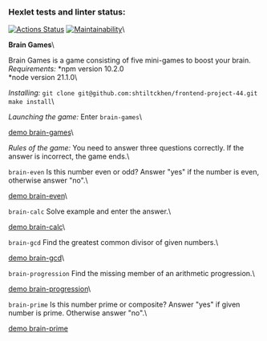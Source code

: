 ### Hexlet tests and linter status:
[![Actions Status](https://github.com/shtiltckhen/frontend-project-44/actions/workflows/hexlet-check.yml/badge.svg)](https://github.com/shtiltckhen/frontend-project-44/actions)
[![Maintainability](https://api.codeclimate.com/v1/badges/b48bfe65a8be7d3a1f8e/maintainability)](https://codeclimate.com/github/shtiltckhen/frontend-project-44/maintainability)\

**Brain Games**\

Brain Games is a game consisting of five mini-games to boost your brain.
*Requirements:* *npm version 10.2.0\
                *node version 21.1.0\

*Installing:* `git clone git@github.com:shtiltckhen/frontend-project-44.git`\
            `make install`\

*Launching the game:* Enter `brain-games`\

[demo brain-games](https://asciinema.org/a/BxhmCJSdXVeNHAC6ifK42GJLn)\

*Rules of the game:* You need to answer three questions correctly. If the answer is incorrect, the game ends.\

`brain-even` Is this number even or odd? Answer "yes" if the number is even, otherwise answer "no".\

[demo brain-even](https://asciinema.org/a/reJyjexi3e0bMPg4qUYvbadPN)\

`brain-calc` Solve example and enter the answer.\

[demo brain-calc](https://asciinema.org/a/VIzqUZ19txMclxebXCuWwKCAt)\

`brain-gcd` Find the greatest common divisor of given numbers.\

[demo brain-gcd](https://asciinema.org/a/fA2juH4cn1JHDEdTNxh0Naukd)\

`brain-progression` Find the missing member of an arithmetic progression.\

[demo brain-progression](https://asciinema.org/a/7ZdtTplSqaJrogu5hPXWvmQcR)\

`brain-prime` Is this number prime or composite? Answer "yes" if given number is prime. Otherwise answer "no".\

[demo brain-prime](https://asciinema.org/a/gJhSuGBItZ3pkYzmH1191lrmC)